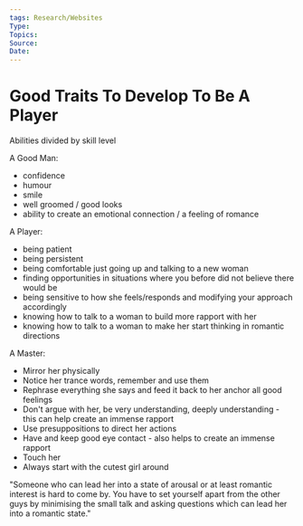 ```yaml
---
tags: Research/Websites
Type: 
Topics: 
Source: 
Date: 
---
```



# Good Traits To Develop To Be A Player

Abilities divided by skill level


A Good Man:
-   confidence
-   humour
-   smile
-   well groomed / good looks
-   ability to create an emotional connection / a feeling of romance

A Player:
-   being patient
-   being persistent
-   being comfortable just going up and talking to a new woman
-   finding opportunities in situations where you before did not believe there would be
-   being sensitive to how she feels/responds and modifying your approach accordingly
-   knowing how to talk to a woman to build more rapport with her
-   knowing how to talk to a woman to make her start thinking in romantic directions


A Master:
- Mirror her physically
- Notice her trance words, remember and use them
- Rephrase everything she says and feed it back to her anchor all good feelings
- Don't argue with her, be very understanding, deeply understanding - this can help create an immense rapport
- Use presuppositions to direct her actions
- Have and keep good eye contact - also helps to create an immense rapport
- Touch her
- Always start with the cutest girl around


"Someone who can lead her into a state of arousal or at least romantic interest is hard to come by. You have to set yourself apart from the other guys by minimising the small talk and asking questions which can lead her into a romantic state."